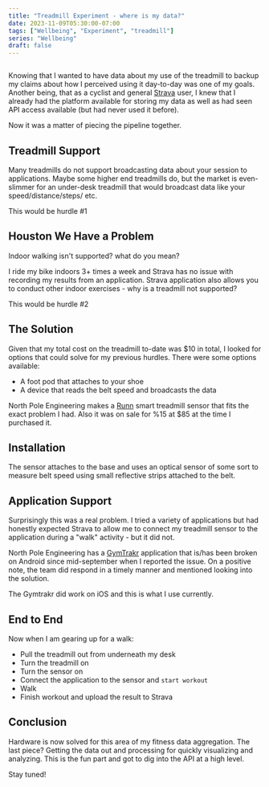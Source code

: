 ```yaml
---
title: "Treadmill Experiment - where is my data?"
date: 2023-11-09T05:30:00-07:00
tags: ["Wellbeing", "Experiment", "treadmill"]
series: "Wellbeing"
draft: false
---
```


![]()

Knowing that I wanted to have data about my use of the treadmill to backup my claims about how I perceived using it day-to-day was one of my goals. Another being, that as a cyclist and general [Strava](strava.com) user, I knew that I already had the platform available for storing my data as well as had seen API access available (but had never used it before).

Now it was a matter of piecing the pipeline together.

## Treadmill Support

Many treadmills do not support broadcasting data about your session to applications. Maybe some higher end treadmills do, but the market is even-slimmer for an under-desk treadmill that would broadcast data like your speed/distance/steps/ etc.

This would be hurdle #1


## Houston We Have a Problem
Indoor walking isn't supported? what do you mean? 

I ride my bike indoors 3+ times a week and Strava has no issue with recording my results from an application. Strava application also allows you to conduct other indoor exercises - why is a treadmill not supported?

This would be hurdle #2

## The Solution

Given that my total cost on the treadmill to-date was $10 in total, I looked for options that could solve for my previous hurdles. There were some options available:
- A foot pod that attaches to your shoe
- A device that reads the belt speed and broadcasts the data

North Pole Engineering makes a [Runn](https://npe.fit/products/runn) smart treadmill sensor that fits the exact problem I had. Also it was on sale for %15 at $85 at the time I purchased it.

## Installation

The sensor attaches to the base and uses an optical sensor of some sort to measure belt speed using small reflective strips attached to the belt. 

## Application Support

Surprisingly this was a real problem. I tried a variety of applications but had honestly expected Strava to allow me to connect my treadmill sensor to the application during a "walk" activity - but it did not. 

North Pole Engineering has a [GymTrakr](https://npe.fit/blogs/news/gymtrakr-app-now-available?gclid=CjwKCAjwkNOpBhBEEiwAb3MvvS1Z9yMW6pdKBTev-vjrezC13mTwTmWodN5SnxY4VQLiSiByt3VNixoCwCkQAvD_BwE) application that is/has been broken on Android since mid-september when I reported the issue. On a positive note, the team did respond in a timely manner and mentioned looking into the solution.

The Gymtrakr did work on iOS and this is what I use currently. 

## End to End

Now when I am gearing up for a walk:
- Pull the treadmill out from underneath my desk
- Turn the treadmill on
- Turn the sensor on
- Connect the application to the sensor and `start workout`
- Walk
- Finish workout and upload the result to Strava

## Conclusion

Hardware is now solved for this area of my fitness data aggregation. The last piece? Getting the data out and processing for quickly visualizing and analyzing. This is the fun part and got to dig into the API at a high level.

Stay tuned!
